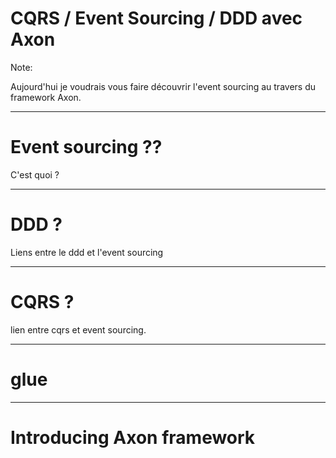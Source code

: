 # CQRS / Event Sourcing / DDD avec Axon

Note:

Aujourd'hui je voudrais vous faire découvrir l'event sourcing au travers du framework Axon.

---
# Event sourcing ??

C'est quoi ?

---
# DDD ?

Liens entre le ddd et l'event sourcing

---
# CQRS ?

lien entre cqrs et event sourcing.

---
# glue


---
# Introducing Axon framework

